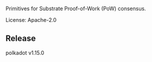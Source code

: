 Primitives for Substrate Proof-of-Work (PoW) consensus.

License: Apache-2.0


## Release

polkadot v1.15.0
